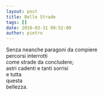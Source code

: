 ```yaml
---
layout: post
title: Belle Strade
tags: []
date: 2010-03-31 09:52:00
author: pietro
---
```

Senza neanche paragoni da compiere<br/>percorsi interrotti<br/>come strade da concludere;<br/>astri cadenti e tanti sorrisi<br/>e tutta<br/>questa<br/>bellezza.
